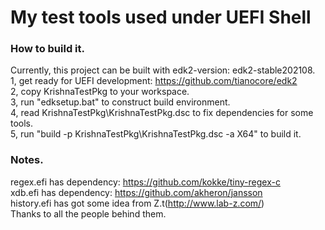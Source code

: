 # My test tools used under UEFI Shell   

### **How to build it.**  
Currently, this project can be built with edk2-version: edk2-stable202108.  
1, get ready for UEFI development: https://github.com/tianocore/edk2   
2, copy KrishnaTestPkg to your workspace.  
3, run "edksetup.bat" to construct build environment.  
4, read KrishnaTestPkg\KrishnaTestPkg.dsc to fix dependencies for some tools.  
5, run "build -p KrishnaTestPkg\KrishnaTestPkg.dsc -a X64" to build it.  

### **Notes.**  
regex.efi has dependency: https://github.com/kokke/tiny-regex-c  
xdb.efi has dependency: https://github.com/akheron/jansson  
history.efi has got some idea from Z.t(http://www.lab-z.com/)  
Thanks to all the people behind them.  
